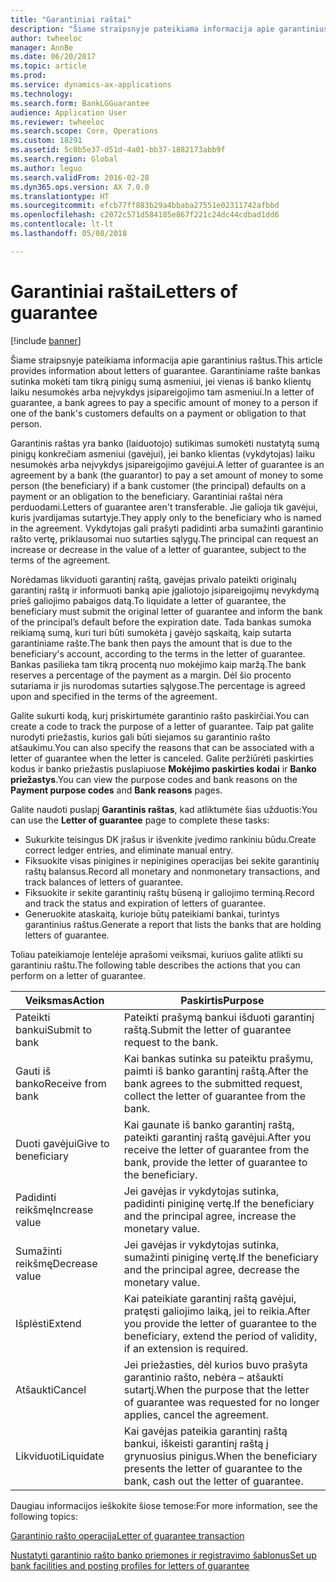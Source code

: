```yaml
---
title: "Garantiniai raštai"
description: "Šiame straipsnyje pateikiama informacija apie garantinius raštus. Garantiniame rašte bankas sutinka mokėti tam tikrą pinigų sumą asmeniui, jei vienas iš banko klientų laiku nesumokės arba neįvykdys įsipareigojimo tam asmeniui."
author: twheeloc
manager: AnnBe
ms.date: 06/20/2017
ms.topic: article
ms.prod: 
ms.service: dynamics-ax-applications
ms.technology: 
ms.search.form: BankLGGuarantee
audience: Application User
ms.reviewer: twheeloc
ms.search.scope: Core, Operations
ms.custom: 18291
ms.assetid: 5c0b5e37-d51d-4a01-bb37-1882173abb9f
ms.search.region: Global
ms.author: leguo
ms.search.validFrom: 2016-02-28
ms.dyn365.ops.version: AX 7.0.0
ms.translationtype: HT
ms.sourcegitcommit: efcb77ff883b29a4bbaba27551e02311742afbbd
ms.openlocfilehash: c2072c571d584185e867f221c24dc44cdbad1dd6
ms.contentlocale: lt-lt
ms.lasthandoff: 05/08/2018

---
```


# <a name="letters-of-guarantee"></a><span data-ttu-id="2dc05-104">Garantiniai raštai</span><span class="sxs-lookup"><span data-stu-id="2dc05-104">Letters of guarantee</span></span>

[!include [banner](../includes/banner.md)]

<span data-ttu-id="2dc05-105">Šiame straipsnyje pateikiama informacija apie garantinius raštus.</span><span class="sxs-lookup"><span data-stu-id="2dc05-105">This article provides information about letters of guarantee.</span></span> <span data-ttu-id="2dc05-106">Garantiniame rašte bankas sutinka mokėti tam tikrą pinigų sumą asmeniui, jei vienas iš banko klientų laiku nesumokės arba neįvykdys įsipareigojimo tam asmeniui.</span><span class="sxs-lookup"><span data-stu-id="2dc05-106">In a letter of guarantee, a bank agrees to pay a specific amount of money to a person if one of the bank's customers defaults on a payment or obligation to that person.</span></span> 

<span data-ttu-id="2dc05-107">Garantinis raštas yra banko (laiduotojo) sutikimas sumokėti nustatytą sumą pinigų konkrečiam asmeniui (gavėjui), jei banko klientas (vykdytojas) laiku nesumokės arba neįvykdys įsipareigojimo gavėjui.</span><span class="sxs-lookup"><span data-stu-id="2dc05-107">A letter of guarantee is an agreement by a bank (the guarantor) to pay a set amount of money to some person (the beneficiary) if a bank customer (the principal) defaults on a payment or an obligation to the beneficiary.</span></span> <span data-ttu-id="2dc05-108">Garantiniai raštai nėra perduodami.</span><span class="sxs-lookup"><span data-stu-id="2dc05-108">Letters of guarantee aren't transferable.</span></span> <span data-ttu-id="2dc05-109">Jie galioja tik gavėjui, kuris įvardijamas sutartyje.</span><span class="sxs-lookup"><span data-stu-id="2dc05-109">They apply only to the beneficiary who is named in the agreement.</span></span> <span data-ttu-id="2dc05-110">Vykdytojas gali prašyti padidinti arba sumažinti garantinio rašto vertę, priklausomai nuo sutarties sąlygų.</span><span class="sxs-lookup"><span data-stu-id="2dc05-110">The principal can request an increase or decrease in the value of a letter of guarantee, subject to the terms of the agreement.</span></span> 

<span data-ttu-id="2dc05-111">Norėdamas likviduoti garantinį raštą, gavėjas privalo pateikti originalų garantinį raštą ir informuoti banką apie įgaliotojo įsipareigojimų nevykdymą prieš galiojimo pabaigos datą.</span><span class="sxs-lookup"><span data-stu-id="2dc05-111">To liquidate a letter of guarantee, the beneficiary must submit the original letter of guarantee and inform the bank of the principal’s default before the expiration date.</span></span> <span data-ttu-id="2dc05-112">Tada bankas sumoka reikiamą sumą, kuri turi būti sumokėta į gavėjo sąskaitą, kaip sutarta garantiniame rašte.</span><span class="sxs-lookup"><span data-stu-id="2dc05-112">The bank then pays the amount that is due to the beneficiary's account, according to the terms in the letter of guarantee.</span></span> <span data-ttu-id="2dc05-113">Bankas pasilieka tam tikrą procentą nuo mokėjimo kaip maržą.</span><span class="sxs-lookup"><span data-stu-id="2dc05-113">The bank reserves a percentage of the payment as a margin.</span></span> <span data-ttu-id="2dc05-114">Dėl šio procento sutariama ir jis nurodomas sutarties sąlygose.</span><span class="sxs-lookup"><span data-stu-id="2dc05-114">The percentage is agreed upon and specified in the terms of the agreement.</span></span> 

<span data-ttu-id="2dc05-115">Galite sukurti kodą, kurį priskirtumėte garantinio rašto paskirčiai.</span><span class="sxs-lookup"><span data-stu-id="2dc05-115">You can create a code to track the purpose of a letter of guarantee.</span></span> <span data-ttu-id="2dc05-116">Taip pat galite nurodyti priežastis, kurios gali būti siejamos su garantinio rašto atšaukimu.</span><span class="sxs-lookup"><span data-stu-id="2dc05-116">You can also specify the reasons that can be associated with a letter of guarantee when the letter is canceled.</span></span> <span data-ttu-id="2dc05-117">Galite peržiūrėti paskirties kodus ir banko priežastis puslapiuose **Mokėjimo paskirties kodai** ir **Banko priežastys**.</span><span class="sxs-lookup"><span data-stu-id="2dc05-117">You can view the purpose codes and bank reasons on the **Payment purpose codes** and **Bank reasons** pages.</span></span> 

<span data-ttu-id="2dc05-118">Galite naudoti puslapį **Garantinis raštas**, kad atliktumėte šias užduotis:</span><span class="sxs-lookup"><span data-stu-id="2dc05-118">You can use the **Letter of guarantee** page to complete these tasks:</span></span>

-   <span data-ttu-id="2dc05-119">Sukurkite teisingus DK įrašus ir išvenkite įvedimo rankiniu būdu.</span><span class="sxs-lookup"><span data-stu-id="2dc05-119">Create correct ledger entries, and eliminate manual entry.</span></span>
-   <span data-ttu-id="2dc05-120">Fiksuokite visas pinigines ir nepinigines operacijas bei sekite garantinių raštų balansus.</span><span class="sxs-lookup"><span data-stu-id="2dc05-120">Record all monetary and nonmonetary transactions, and track balances of letters of guarantee.</span></span>
-   <span data-ttu-id="2dc05-121">Fiksuokite ir sekite garantinių raštų būseną ir galiojimo terminą.</span><span class="sxs-lookup"><span data-stu-id="2dc05-121">Record and track the status and expiration of letters of guarantee.</span></span>
-   <span data-ttu-id="2dc05-122">Generuokite ataskaitą, kurioje būtų pateikiami bankai, turintys garantinius raštus.</span><span class="sxs-lookup"><span data-stu-id="2dc05-122">Generate a report that lists the banks that are holding letters of guarantee.</span></span>

<span data-ttu-id="2dc05-123">Toliau pateikiamoje lentelėje aprašomi veiksmai, kuriuos galite atlikti su garantiniu raštu.</span><span class="sxs-lookup"><span data-stu-id="2dc05-123">The following table describes the actions that you can perform on a letter of guarantee.</span></span>

| <span data-ttu-id="2dc05-124">Veiksmas</span><span class="sxs-lookup"><span data-stu-id="2dc05-124">Action</span></span>              | <span data-ttu-id="2dc05-125">Paskirtis</span><span class="sxs-lookup"><span data-stu-id="2dc05-125">Purpose</span></span>                                                                                                                   |
|---------------------|---------------------------------------------------------------------------------------------------------------------------|
| <span data-ttu-id="2dc05-126">Pateikti bankui</span><span class="sxs-lookup"><span data-stu-id="2dc05-126">Submit to bank</span></span>      | <span data-ttu-id="2dc05-127">Pateikti prašymą bankui išduoti garantinį raštą.</span><span class="sxs-lookup"><span data-stu-id="2dc05-127">Submit the letter of guarantee request to the bank.</span></span>                                                                       |
| <span data-ttu-id="2dc05-128">Gauti iš banko</span><span class="sxs-lookup"><span data-stu-id="2dc05-128">Receive from bank</span></span>   | <span data-ttu-id="2dc05-129">Kai bankas sutinka su pateiktu prašymu, paimti iš banko garantinį raštą.</span><span class="sxs-lookup"><span data-stu-id="2dc05-129">After the bank agrees to the submitted request, collect the letter of guarantee from the bank.</span></span>                            |
| <span data-ttu-id="2dc05-130">Duoti gavėjui</span><span class="sxs-lookup"><span data-stu-id="2dc05-130">Give to beneficiary</span></span> | <span data-ttu-id="2dc05-131">Kai gaunate iš banko garantinį raštą, pateikti garantinį raštą gavėjui.</span><span class="sxs-lookup"><span data-stu-id="2dc05-131">After you receive the letter of guarantee from the bank, provide the letter of guarantee to the beneficiary.</span></span>              |
| <span data-ttu-id="2dc05-132">Padidinti reikšmę</span><span class="sxs-lookup"><span data-stu-id="2dc05-132">Increase value</span></span>      | <span data-ttu-id="2dc05-133">Jei gavėjas ir vykdytojas sutinka, padidinti piniginę vertę.</span><span class="sxs-lookup"><span data-stu-id="2dc05-133">If the beneficiary and the principal agree, increase the monetary value.</span></span>                                                  |
| <span data-ttu-id="2dc05-134">Sumažinti reikšmę</span><span class="sxs-lookup"><span data-stu-id="2dc05-134">Decrease value</span></span>      | <span data-ttu-id="2dc05-135">Jei gavėjas ir vykdytojas sutinka, sumažinti piniginę vertę.</span><span class="sxs-lookup"><span data-stu-id="2dc05-135">If the beneficiary and the principal agree, decrease the monetary value.</span></span>                                                  |
| <span data-ttu-id="2dc05-136">Išplėsti</span><span class="sxs-lookup"><span data-stu-id="2dc05-136">Extend</span></span>              | <span data-ttu-id="2dc05-137">Kai pateikiate garantinį raštą gavėjui, pratęsti galiojimo laiką, jei to reikia.</span><span class="sxs-lookup"><span data-stu-id="2dc05-137">After you provide the letter of guarantee to the beneficiary, extend the period of validity, if an extension is required.</span></span> |
| <span data-ttu-id="2dc05-138">Atšaukti</span><span class="sxs-lookup"><span data-stu-id="2dc05-138">Cancel</span></span>              | <span data-ttu-id="2dc05-139">Jei priežasties, dėl kurios buvo prašyta garantinio rašto, nebėra – atšaukti sutartį.</span><span class="sxs-lookup"><span data-stu-id="2dc05-139">When the purpose that the letter of guarantee was requested for no longer applies, cancel the agreement.</span></span>                  |
| <span data-ttu-id="2dc05-140">Likviduoti</span><span class="sxs-lookup"><span data-stu-id="2dc05-140">Liquidate</span></span>           | <span data-ttu-id="2dc05-141">Kai gavėjas pateikia garantinį raštą bankui, iškeisti garantinį raštą į grynuosius pinigus.</span><span class="sxs-lookup"><span data-stu-id="2dc05-141">When the beneficiary presents the letter of guarantee to the bank, cash out the letter of guarantee.</span></span>                      |


<span data-ttu-id="2dc05-142">Daugiau informacijos ieškokite šiose temose:</span><span class="sxs-lookup"><span data-stu-id="2dc05-142">For more information, see the following topics:</span></span>

[<span data-ttu-id="2dc05-143">Garantinio rašto operacija</span><span class="sxs-lookup"><span data-stu-id="2dc05-143">Letter of guarantee transaction</span></span>](tasks/letter-guarantee-transaction.md)

[<span data-ttu-id="2dc05-144">Nustatyti garantinio rašto banko priemones ir registravimo šablonus</span><span class="sxs-lookup"><span data-stu-id="2dc05-144">Set up bank facilities and posting profiles for letters of guarantee</span></span>](tasks/set-up-bank-facilities-posting-profiles.md)



